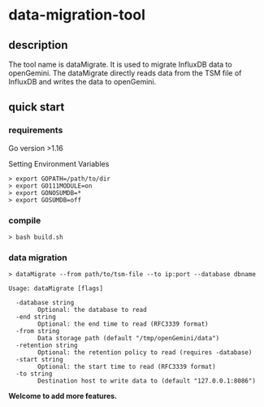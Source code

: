 # data-migration-tool

## description
The tool name is dataMigrate. It is used to migrate InfluxDB data to openGemini.
The dataMigrate directly reads data from the TSM file of InfluxDB and writes the data to openGemini.

## quick start

### requirements
Go version >1.16  

Setting Environment Variables
```
> export GOPATH=/path/to/dir
> export GO111MODULE=on
> export GONOSUMDB=*
> export GOSUMDB=off
```

### compile
```
> bash build.sh
```

### data migration
```
> dataMigrate --from path/to/tsm-file --to ip:port --database dbname
```

```
Usage: dataMigrate [flags]

  -database string
    	Optional: the database to read
  -end string
    	Optional: the end time to read (RFC3339 format)
  -from string
    	Data storage path (default "/tmp/openGemini/data")
  -retention string
    	Optional: the retention policy to read (requires -database)
  -start string
    	Optional: the start time to read (RFC3339 format)
  -to string
    	Destination host to write data to (default "127.0.0.1:8086")
```
**Welcome to add more features.**
